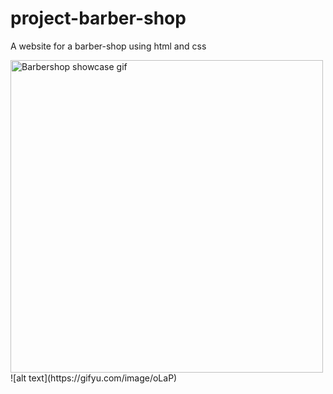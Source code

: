# project-barber-shop
A website for a barber-shop using html and css

<img src="https://gifyu.com/image/oLaP" alt="Barbershop showcase gif" title="Barbershop showcase gif" width="500"/>
![alt text](https://gifyu.com/image/oLaP)

